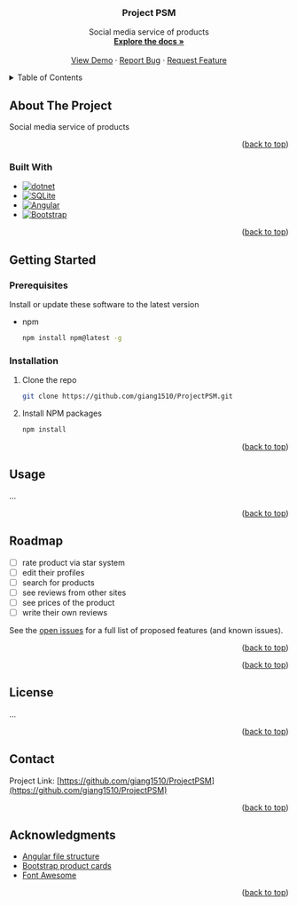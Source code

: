 <!-- Improved compatibility of back to top link: See: https://github.com/othneildrew/Best-README-Template/pull/73 -->

<a name="readme-top"></a>

<!-- [![Contributors][contributors-shield]][contributors-url]
[![Forks][forks-shield]][forks-url]
[![Stargazers][stars-shield]][stars-url]
[![Issues][issues-shield]][issues-url]
[![MIT License][license-shield]][license-url]
[![LinkedIn][linkedin-shield]][linkedin-url] -->

<!-- PROJECT LOGO -->
<br />
<div align="center">
  <!-- <a href="https://github.com/github_username/repo_name">
    <img src="images/logo.png" alt="Logo" width="80" height="80">
  </a> -->

<h3 align="center">Project PSM</h3>

  <p align="center">
    Social media service of products
    <br />
    <a href="https://github.com/giang1510/ProjectPSM"><strong>Explore the docs »</strong></a>
    <br />
    <br />
    <a href="https://github.com/giang1510/ProjectPSM">View Demo</a>
    ·
    <a href="https://github.com/giang1510/ProjectPSM/issues/new?labels=bug&template=bug-report---.md">Report Bug</a>
    ·
    <a href="https://github.com/giang1510/ProjectPSM/issues/new?labels=enhancement&template=feature-request---.md">Request Feature</a>
  </p>
</div>

<!-- TABLE OF CONTENTS -->
<details>
  <summary>Table of Contents</summary>
  <ol>
    <li>
      <a href="#about-the-project">About The Project</a>
      <ul>
        <li><a href="#built-with">Built With</a></li>
      </ul>
    </li>
    <li>
      <a href="#getting-started">Getting Started</a>
      <ul>
        <li><a href="#prerequisites">Prerequisites</a></li>
        <li><a href="#installation">Installation</a></li>
      </ul>
    </li>
    <li><a href="#usage">Usage</a></li>
    <li><a href="#roadmap">Roadmap</a></li>
    <li><a href="#contributing">Contributing</a></li>
    <li><a href="#license">License</a></li>
    <li><a href="#contact">Contact</a></li>
    <li><a href="#acknowledgments">Acknowledgments</a></li>
  </ol>
</details>

<!-- ABOUT THE PROJECT -->

## About The Project

<!-- [![Product Name Screen Shot][product-screenshot]](https://example.com) -->

Social media service of products

<p align="right">(<a href="#readme-top">back to top</a>)</p>

### Built With

- [![dotnet][dotnet-shield]][dotnet-url]
- [![SQLite][SQLite-shield]][SQLite-url]
- [![Angular][Angular.io]][Angular-url]
- [![Bootstrap][Bootstrap.com]][Bootstrap-url]

<p align="right">(<a href="#readme-top">back to top</a>)</p>

<!-- GETTING STARTED -->

## Getting Started

### Prerequisites

Install or update these software to the latest version

- npm
  ```sh
  npm install npm@latest -g
  ```

### Installation

1. Clone the repo
   ```sh
   git clone https://github.com/giang1510/ProjectPSM.git
   ```
2. Install NPM packages
   ```sh
   npm install
   ```

<p align="right">(<a href="#readme-top">back to top</a>)</p>

<!-- USAGE EXAMPLES -->

## Usage

...

<p align="right">(<a href="#readme-top">back to top</a>)</p>

<!-- ROADMAP -->

## Roadmap

- [ ] rate product via star system
- [ ] edit their profiles
- [ ] search for products
- [ ] see reviews from other sites
- [ ] see prices of the product
- [ ] write their own reviews

See the [open issues](https://github.com/giang1510/ProjectPSM/issues) for a full list of proposed features (and known issues).

<p align="right">(<a href="#readme-top">back to top</a>)</p>

<!-- CONTRIBUTING -->

<p align="right">(<a href="#readme-top">back to top</a>)</p>

<!-- LICENSE -->

## License

...

<p align="right">(<a href="#readme-top">back to top</a>)</p>

<!-- CONTACT -->

## Contact

Project Link: [https://github.com/giang1510/ProjectPSM](https://github.com/giang1510/ProjectPSM)

<p align="right">(<a href="#readme-top">back to top</a>)</p>

<!-- ACKNOWLEDGMENTS -->

## Acknowledgments

- [Angular file structure](https://medium.com/@shijin_nath/angular-right-file-structure-and-best-practices-that-help-to-scale-2020-52ce8d967df5)
- [Bootstrap product cards](https://freefrontend.com/bootstrap-product-cards/)
- [Font Awesome](https://fontawesome.com)

<p align="right">(<a href="#readme-top">back to top</a>)</p>

<!-- MARKDOWN LINKS & IMAGES -->
<!-- https://www.markdownguide.org/basic-syntax/#reference-style-links -->

[contributors-shield]: https://img.shields.io/github/contributors/github_username/repo_name.svg?style=for-the-badge
[contributors-url]: https://github.com/github_username/repo_name/graphs/contributors
[forks-shield]: https://img.shields.io/github/forks/github_username/repo_name.svg?style=for-the-badge
[forks-url]: https://github.com/github_username/repo_name/network/members
[stars-shield]: https://img.shields.io/github/stars/github_username/repo_name.svg?style=for-the-badge
[stars-url]: https://github.com/github_username/repo_name/stargazers
[issues-shield]: https://img.shields.io/github/issues/github_username/repo_name.svg?style=for-the-badge
[issues-url]: https://github.com/github_username/repo_name/issues
[license-shield]: https://img.shields.io/github/license/github_username/repo_name.svg?style=for-the-badge
[license-url]: https://github.com/github_username/repo_name/blob/master/LICENSE.txt
[linkedin-shield]: https://img.shields.io/badge/-LinkedIn-black.svg?style=for-the-badge&logo=linkedin&colorB=555
[linkedin-url]: https://linkedin.com/in/linkedin_username
[product-screenshot]: images/screenshot.png
[Angular.io]: https://img.shields.io/badge/Angular-DD0031?style=for-the-badge&logo=angular&logoColor=white
[Angular-url]: https://angular.io/
[Bootstrap.com]: https://img.shields.io/badge/Bootstrap-563D7C?style=for-the-badge&logo=bootstrap&logoColor=white
[Bootstrap-url]: https://getbootstrap.com
[dotnet-shield]: https://img.shields.io/badge/.NET-5C2D91?style=for-the-badge&logo=.net&logoColor=white
[dotnet-url]: https://dotnet.microsoft.com/en-us/apps/aspnet
[SQLite-shield]: https://img.shields.io/badge/sqlite-%2307405e.svg?style=for-the-badge&logo=sqlite&logoColor=white
[SQLite-url]: https://www.sqlite.org

